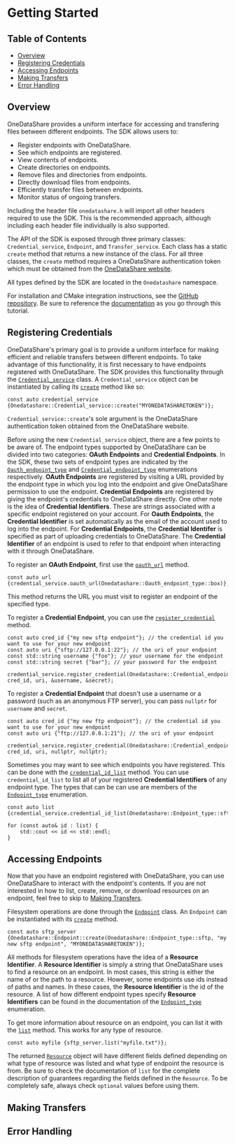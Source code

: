 Getting Started
===============

Table of Contents
-----------------
- [Overview](#overview)
- [Registering Credentials](#registering-credentials)
- [Accessing Endpoints](#accessing-endpoints)
- [Making Transfers](#making-transfers)
- [Error Handling](#error-handling)

Overview
--------
OneDataShare provides a uniform interface for accessing and transfering files between different endpoints. The SDK
allows users to:
- Register endpoints with OneDataShare.
- See which endpoints are registered.
- View contents of endpoints.
- Create directories on endpoints.
- Remove files and directories from endpoints.
- Directly download files from endpoints.
- Efficiently transfer files between endpoints.
- Monitor status of ongoing transfers.

Including the header file `onedatashare.h` will import all other headers required to use the SDK. This is the
recommended approach, although including each header file individually is also supported.

The API of the SDK is exposed through three primary classes: `Credential_service`, `Endpoint`, and `Transfer_service`.
Each class has a static `create` method that returns a new instance of the class. For all three classes, the `create`
method requires a OneDataShare authentication token which must be obtained from the
[OneDataShare website](https://www.onedatashare.org/).

All types defined by the SDK are located in the `Onedatashare` namespace.

For installation and CMake integration instructions, see the
[GitHub repository](https://github.com/didclab/CClient).
Be sure to reference the
[documentation](https://didclab.github.io/CClient)
as you go through this tutorial.

Registering Credentials
-----------------------
OneDataShare's primary goal is to provide a uniform interface for making efficient and reliable transfers between
different endpoints. To take advantage of this functionality, it is first necessary to have endpoints registered with
OneDataShare. The SDK provides this functionality through the
[`Credential_service`](https://didclab.github.io/CClient/classOne__data__share_1_1Credential__service.html)
class. A `Credential_service` object can be instantiated by calling its
[`create`](https://didclab.github.io/CClient/classOne__data__share_1_1Credential__service.html#a35d157e76a51329e44cea9df8c06c355)
method like so:
```
const auto credential_service {Onedatashare::Credential_service::create("MYONEDATASHARETOKEN")};
```

`Credential_service::create`'s sole argument is the OneDataShare authentication token obtained from the OneDataShare website.

Before using the new `Credential_service` object, there are a few points to be aware of. The endpoint types supported by
OneDataShare can be divided into two categories: **OAuth Endpoints** and **Credential Endpoints**. In the SDK, these
two sets of endpoint types are indicated by the
[`Oauth_endpoint_type`](https://didclab.github.io/CClient/namespaceOne__data__share.html#a638c03654eebf7030e7e5318f5ef0040)
and
[`Credential_endpoint_type`](https://didclab.github.io/CClient/namespaceOne__data__share.html#a8a22739a674b139dbcc385b50e2ab21a)
enumerations respectively. **OAuth Endpoints** are registered by visiting a URL provided by the endpoint type in which
you log into the endpoint and give OneDataShare permission to use the endpoint. **Credential Endpoints** are
registered by giving the endpoint's credentials to OneDataShare directly. One other note is the idea of
**Credential Identifiers**. These are strings associated with a specific endpoint registered on your account.
For **Oauth Endpoints**, the **Credential Identifier** is set automatically as the email of the account used to log into the endpoint. For
**Credential Endpoints**, the **Credential Identifer** is specified as part of uploading credentials to OneDataShare.
The **Credential Identifier** of an endpoint is used to refer to that endpoint when interacting with it through OneDataShare.

To register an **OAuth Endpoint**, first use the
[`oauth_url`](https://didclab.github.io/CClient/classOne__data__share_1_1Credential__service.html#a83e81a11a3f1731958a5d11cd48163ca)
method.
```
const auto url {credential_service.oauth_url(Onedatashare::Oauth_endpoint_type::box)};
```
This method returns the URL you must visit to register an endpoint of the specified type.

To register a **Credential Endpoint**, you can use the
[`register_credential`](https://didclab.github.io/CClient/classOne__data__share_1_1Credential__service.html#ae33eda8a7474eb664c74ca7cb3abd39b)
method.
```
const auto cred_id {"my new sftp endpoint"}; // the credential id you want to use for your new endpoint
const auto uri {"sftp://127.0.0.1:22"}; // the uri of your endpoint
const std::string username {"foo"}; // your username for the endpoint
const std::string secret {"bar"}; // your password for the endpoint

credential_service.register_credential(Onedatashare::Credential_endpoint_type::sftp, cred_id, uri, &username, &secret);
```

To register a **Credential Endpoint** that doesn't use a username or a password (such as an anonymous FTP server), you can pass
`nullptr` for `username` and `secret`.
```
const auto cred_id {"my new ftp endpoint"}; // the credential id you want to use for your new endpoint
const auto uri {"ftp://127.0.0.1:21"}; // the uri of your endpoint

credential_service.register_credential(Onedatashare::Credential_endpoint_type::ftp, cred_id, uri, nullptr, nullptr);
```

Sometimes you may want to see which endpoints you have registered. This can be done with the
[`credential_id_list`](https://didclab.github.io/CClient/classOne__data__share_1_1Credential__service.html#a585932819bfece00eb685eec5f75d1ed)
method. You can use `credential_id_list` to list all of your registered **Credential Identifiers** of any endpoint type. The types that can be can use are members of the
[`Endpoint_type`](https://didclab.github.io/CClient/namespaceOne__data__share.html#afd0bef6eb16235b5251e388dfe40d59d)
enumeration.
```
const auto list {credential_service.credential_id_list(Onedatashare::Endpoint_type::sftp)};

for (const auto& id : list) {
    std::cout << id << std::endl;
}
```

Accessing Endpoints
-------------------
Now that you have an endpoint registered with OneDataShare, you can use OneDataShare to interact with the endpoint's contents. If you are not interested in how to list, create, remove, or download resources on an endpoint, feel free to skip to
[Making Transfers](#making-transfers).

Filesystem operations are done through the
[`Endpoint`](https://didclab.github.io/CClient/classOne__data__share_1_1Endpoint.html)
class. An `Endpoint` can be instantiated with its
[`create`](https://didclab.github.io/CClient/classOne__data__share_1_1Endpoint.html#a38f1dfd77411d4235341de8393c76e38)
method.
```
const auto sftp_server {Onedatashare::Endpoint::create(Onedatashare::Endpoint_type::sftp, "my new sftp endpoint", "MYONEDATASHARETOKEN")};
```

All methods for filesystem operations have the idea of a **Resource Identifier**. A **Resource Identifier** is simply a string that OneDataShare uses to find a resource on an endpoint. In most cases, this string is either the name of or the path to a resource. However, some endpoints use ids instead of paths and names. In these cases, the **Resource Identifier** is the id of the resource. A list of how different endpoint types specify **Resource Identifiers** can be found in the documentation of the
[`Endpoint_type`](https://didclab.github.io/CClient/namespaceOne__data__share.html#afd0bef6eb16235b5251e388dfe40d59d)
enumeration.

To get more information about resource on an endpoint, you can list it with the
[`list`](https://didclab.github.io/CClient/classOne__data__share_1_1Endpoint.html#a16129b9e1b9d5c98df2fdc19c7dace90)
method. This works for any type of resource.
```
const auto myfile {sftp_server.list("myfile.txt")};
```
The returned
[`Resource`](https://didclab.github.io/CClient/structOne__data__share_1_1Resource.html)
object will have different fields defined depending on what type of resource was listed and what type of endpoint the resource is from. Be sure to check the documentation of `list` for the complete description of guarantees regarding the fields defined in the `Resource`. To be completely safe, always check `optional` values before using them.

Making Transfers
----------------



Error Handling
--------------


